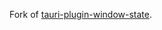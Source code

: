 Fork of [tauri-plugin-window-state]( https://github.com/tauri-apps/plugins-workspace/blob/v1/plugins/window-state).
